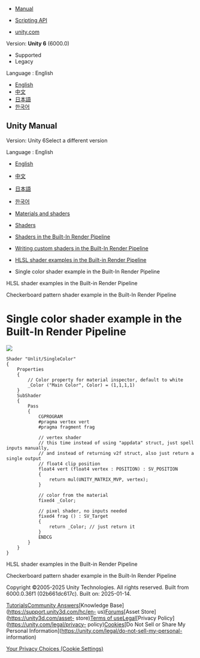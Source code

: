 [](https://docs.unity3d.com)

  * [Manual](../Manual/index.html)
  * [Scripting API](../ScriptReference/index.html)

  * [unity.com](https://unity.com/)

Version: **Unity 6** (6000.0)

  * Supported
  * Legacy

Language : English

  * [English](/Manual/built-in-shader-examples-single-color.html)
  * [中文](/cn/current/Manual/built-in-shader-examples-single-color.html)
  * [日本語](/ja/current/Manual/built-in-shader-examples-single-color.html)
  * [한국어](/kr/current/Manual/built-in-shader-examples-single-color.html)

[](https://docs.unity3d.com)

## Unity Manual

Version: Unity 6Select a different version

Language : English

  * [English](/Manual/built-in-shader-examples-single-color.html)
  * [中文](/cn/current/Manual/built-in-shader-examples-single-color.html)
  * [日本語](/ja/current/Manual/built-in-shader-examples-single-color.html)
  * [한국어](/kr/current/Manual/built-in-shader-examples-single-color.html)

  * [Materials and shaders](materials-and-shaders.html)
  * [Shaders](Shaders.html)
  * [Shaders in the Built-In Render Pipeline](shader-built-in-birp-landing.html)
  * [Writing custom shaders in the Built-In Render Pipeline](writing-shaders-birp.html)
  * [HLSL shader examples in the Built-in Render Pipeline](built-in-shader-examples.html)
  * Single color shader example in the Built-In Render Pipeline

[](built-in-shader-examples.html)

HLSL shader examples in the Built-in Render Pipeline

[](built-in-shader-examples-checkerboard.html)

Checkerboard pattern shader example in the Built-In Render Pipeline

# Single color shader example in the Built-In Render Pipeline

![](../uploads/SL/ExampleSingleColor.png)

    
    
    Shader "Unlit/SingleColor"
    {
        Properties
        {
            // Color property for material inspector, default to white
            _Color ("Main Color", Color) = (1,1,1,1)
        }
        SubShader
        {
            Pass
            {
                CGPROGRAM
                #pragma vertex vert
                #pragma fragment frag
                
                // vertex shader
                // this time instead of using "appdata" struct, just spell inputs manually,
                // and instead of returning v2f struct, also just return a single output
                // float4 clip position
                float4 vert (float4 vertex : POSITION) : SV_POSITION
                {
                    return mul(UNITY_MATRIX_MVP, vertex);
                }
                
                // color from the material
                fixed4 _Color;
    
                // pixel shader, no inputs needed
                fixed4 frag () : SV_Target
                {
                    return _Color; // just return it
                }
                ENDCG
            }
        }
    }
    

[](built-in-shader-examples.html)

HLSL shader examples in the Built-in Render Pipeline

[](built-in-shader-examples-checkerboard.html)

Checkerboard pattern shader example in the Built-In Render Pipeline

Copyright ©2005-2025 Unity Technologies. All rights reserved. Built from
6000.0.36f1 (02b661dc617c). Built on: 2025-01-14.

[Tutorials](https://learn.unity.com/)[Community
Answers](https://answers.unity3d.com)[Knowledge
Base](https://support.unity3d.com/hc/en-
us)[Forums](https://forum.unity3d.com)[Asset Store](https://unity3d.com/asset-
store)[Terms of
use](https://docs.unity3d.com/Manual/TermsOfUse.html)[Legal](https://unity.com/legal)[Privacy
Policy](https://unity.com/legal/privacy-
policy)[Cookies](https://unity.com/legal/cookie-policy)[Do Not Sell or Share
My Personal Information](https://unity.com/legal/do-not-sell-my-personal-
information)

[Your Privacy Choices (Cookie Settings)](javascript:void\(0\);)

